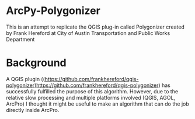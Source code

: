 # ArcPy-Polygonizer
This is an attempt to replicate the QGIS plug-in called Polygonizer created by Frank Hereford at City of Austin Transportation and Public Works Department
# Background
A QGIS plugin ((https://github.com/frankhereford/qgis-polygonizer)https://github.com/frankhereford/qgis-polygonizer) has successfully fulfilled the purpose of this algorithm. However, due to the relative slow processing and multiple platforms involved (QGIS, AGOL, ArcPro) I thought it might be useful to make an algorithm that can do the job directly inside ArcPro.
